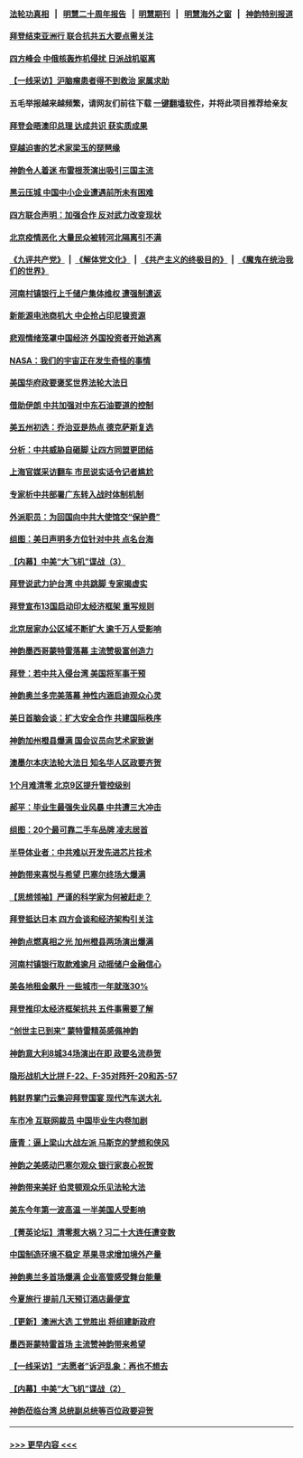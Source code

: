 #### [法轮功真相](https://github.com/gfw-breaker/truth/blob/master/README.md?t=0) &nbsp;&nbsp;|&nbsp;&nbsp; [明慧二十周年报告](https://github.com/gfw-breaker/mh-reports/blob/master/README.md?t=0) &nbsp;&nbsp;|&nbsp;&nbsp;[明慧期刊](https://github.com/gfw-breaker/mh-qikan) &nbsp;&nbsp;|&nbsp;&nbsp; [明慧海外之窗](https://github.com/gfw-breaker/mh-news/blob/master/README.md?t=0) &nbsp;&nbsp;|&nbsp;&nbsp; [神韵特别报道](https://github.com/gfw-breaker/mh-news/blob/master/shenyun.md?t=0)
#### [拜登结束亚洲行 联合抗共五大要点需关注](../pages/nf4514/n13744373.md?t=05250551) 
#### [四方峰会 中俄核轰炸机侵扰 日派战机驱离](../pages/nf4514/n13744375.md?t=05250551) 
#### [【一线采访】沪脑瘤患者得不到救治 家属求助](../pages/nf4514/n13744217.md?t=05250551) 
#### 五毛举报越来越频繁，请网友们前往下载 [一键翻墙软件](https://github.com/gfw-breaker/ssr-accounts)，并将此项目推荐给亲友
#### [拜登会晤澳印总理 达成共识 获实质成果](../pages/nf4514/n13744230.md?t=05250551) 
#### [穿越迫害的艺术家梁玉的琵琶缘](../pages/nf4514/n13741726.md?t=05250551) 
#### [神韵令人着迷 布雷根茨演出吸引三国主流](../pages/nf4514/n13744221.md?t=05250551) 
#### [黑云压城 中国中小企业遭遇前所未有困难](../pages/nf4514/n13744053.md?t=05250551) 
#### [四方联合声明：加强合作 反对武力改变现状](../pages/nf4514/n13744126.md?t=05250551) 
#### [北京疫情恶化 大量民众被转河北隔离引不满](../pages/nf4514/n13744036.md?t=05250551) 
#### [《九评共产党》](https://github.com/begood0513/9ping.md/blob/master/README.md) &nbsp;|&nbsp; [《解体党文化》](../../../../jtdwh.md/blob/master/README.md)  &nbsp;|&nbsp; [《共产主义的终极目的》](../../../../gczydzjmd.md/blob/master/README.md) &nbsp;|&nbsp; [《魔鬼在统治我们的世界》](../../../../mgztzwmdsj.md/blob/master/README.md) 
#### [河南村镇银行上千储户集体维权 遭强制遣返](../pages/nf4514/n13743906.md?t=05250551) 
#### [新能源电池商机大 中企抢占印尼镍资源](../pages/nf4514/n13744063.md?t=05250551) 
#### [悲观情绪笼罩中国经济 外国投资者开始逃离](../pages/nf4514/n13743825.md?t=05250551) 
#### [NASA：我们的宇宙正在发生奇怪的事情](../pages/nf4514/n13743576.md?t=05250551) 
#### [美国华府政要褒奖世界法轮大法日](../pages/nf4514/n13743770.md?t=05250551) 
#### [借助伊朗 中共加强对中东石油要道的控制](../pages/nf4514/n13743911.md?t=05250551) 
#### [美五州初选：乔治亚是热点 德克萨斯复选](../pages/nf4514/n13743805.md?t=05250551) 
#### [分析：中共威胁自砸脚 让四方同盟更团结](../pages/nf4514/n13743783.md?t=05250551) 
#### [上海官媒采访翻车 市民说实话令记者尴尬](../pages/nf4514/n13743010.md?t=05250551) 
#### [专家析中共部署广东转入战时体制机制](../pages/nf4514/n13743850.md?t=05250551) 
#### [外派职员：为回国向中共大使馆交“保护费”](../pages/nf4514/n13743724.md?t=05250551) 
#### [组图：美日声明多方位针对中共 点名台海](../pages/nf4514/n13743686.md?t=05250551) 
#### [【内幕】中美“大飞机”谍战（3）](../pages/nf4514/n13743245.md?t=05250551) 
#### [拜登说武力护台湾 中共跳脚 专家揭虚实](../pages/nf4514/n13743620.md?t=05250551) 
#### [拜登宣布13国启动印太经济框架 重写规则](../pages/nf4514/n13743484.md?t=05250551) 
#### [北京居家办公区域不断扩大 逾千万人受影响](../pages/nf4514/n13743437.md?t=05250551) 
#### [神韵墨西哥蒙特雷落幕 主流赞极富创造力](../pages/nf4514/n13743491.md?t=05250551) 
#### [拜登：若中共入侵台湾 美国将军事干预](../pages/nf4514/n13743353.md?t=05250551) 
#### [神韵奥兰多完美落幕 神性内涵启迪观众心灵](../pages/nf4514/n13743298.md?t=05250551) 
#### [美日首脑会谈：扩大安全合作 共建国际秩序](../pages/nf4514/n13743420.md?t=05250551) 
#### [神韵加州橙县爆满 国会议员向艺术家致谢](../pages/nf4514/n13743347.md?t=05250551) 
#### [澳墨尔本庆法轮大法日 知名华人区政要齐贺](../pages/nf4514/n13742389.md?t=05250551) 
#### [1个月难清零 北京9区提升管控级别](../pages/nf4514/n13743161.md?t=05250551) 
#### [郝平：毕业生最强失业风暴 中共遭三大冲击](../pages/nf4514/n13743057.md?t=05250551) 
#### [组图：20个最可靠二手车品牌 凌志居首](../pages/nf4514/n13738098.md?t=05250551) 
#### [半导体业者：中共难以开发先进芯片技术](../pages/nf4514/n13743079.md?t=05250551) 
#### [神韵带来喜悦与希望 巴塞尔终场大爆满](../pages/nf4514/n13743118.md?t=05250551) 
#### [【思想领袖】严谨的科学家为何被赶走？](../pages/nf4514/n13738767.md?t=05250551) 
#### [拜登抵达日本 四方会谈和经济架构引关注](../pages/nf4514/n13742788.md?t=05250551) 
#### [神韵点燃真相之光 加州橙县两场演出爆满](../pages/nf4514/n13742830.md?t=05250551) 
#### [河南村镇银行取款难逾月 动摇储户金融信心](../pages/nf4514/n13743006.md?t=05250551) 
#### [美各地租金飙升 一些城市一年就涨30%](../pages/nf4514/n13743013.md?t=05250551) 
#### [拜登推印太经济框架抗共 五件事需要了解](../pages/nf4514/n13742522.md?t=05250551) 
#### [“创世主已到来” 蒙特雷精英感佩神韵](../pages/nf4514/n13742818.md?t=05250551) 
#### [神韵意大利8城34场演出在即 政要名流恭贺](../pages/nf4514/n13742862.md?t=05250551) 
#### [隐形战机大比拼 F-22、F-35对阵歼-20和苏-57](../pages/nf4514/n13730745.md?t=05250551) 
#### [韩财界掌门云集迎拜登国宴 现代汽车送大礼](../pages/nf4514/n13742913.md?t=05250551) 
#### [车市冷 互联网裁员 中国毕业生内卷加剧](../pages/nf4514/n13742607.md?t=05250551) 
#### [唐青：逼上梁山大战左派 马斯克的梦想和侠风](../pages/nf4514/n13742604.md?t=05250551) 
#### [神韵之美感动巴塞尔观众 银行家衷心祝贺](../pages/nf4514/n13742545.md?t=05250551) 
#### [神韵带来美好 伯灵顿观众乐见法轮大法](../pages/nf4514/n13742414.md?t=05250551) 
#### [美东今年第一波高温  一半美国人受影响](../pages/nf4514/n13742391.md?t=05250551) 
#### [【菁英论坛】清零惹大祸？习二十大连任遭变数](../pages/nf4514/n13742371.md?t=05250551) 
#### [中国制造环境不稳定 苹果寻求增加境外产量](../pages/nf4514/n13742351.md?t=05250551) 
#### [神韵奥兰多首场爆满 企业高管感受舞台能量](../pages/nf4514/n13742222.md?t=05250551) 
#### [今夏旅行 提前几天预订酒店最便宜](../pages/nf4514/n13742300.md?t=05250551) 
#### [【更新】澳洲大选 工党胜出 将组建新政府](../pages/nf4514/n13742149.md?t=05250551) 
#### [墨西哥蒙特雷首场 主流赞神韵带来希望](../pages/nf4514/n13742176.md?t=05250551) 
#### [【一线采访】“志愿者”诉沪乱象：再也不想去](../pages/nf4514/n13742250.md?t=05250551) 
#### [【内幕】中美“大飞机”谍战（2）](../pages/nf4514/n13742033.md?t=05250551) 
#### [神韵莅临台湾 总统副总统等百位政要迎贺](../pages/nf4514/n13741906.md?t=05250551) 

----
#### [ >>> 更早内容 <<< ](../indexes/nf4514-earlier.md)
